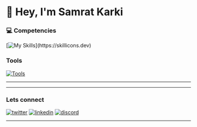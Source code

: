 # 👋 Hey, I'm Samrat Karki  

### 💻 Competencies  
[![My Skills](https://skillicons.dev/icons?i=react,laravel,js,nestjs,express,git,)](https://skillicons.dev)  
### Tools
[![Tools](https://skillicons.dev/icons?i=vscode,postman,github)](https://skillicons.dev)

---



---

### Lets connect
[![twitter](https://skillicons.dev/icons?i=twitter)](https://twitter.com/samireey)
[![linkedin](https://skillicons.dev/icons?i=linkedin)](https://www.linkedin.com/in/paudelsamir/)
[![discord](https://skillicons.dev/icons?i=discord)](https://discord.com/users/1031771611075969034)
<br clear="left" />


---

